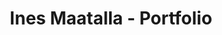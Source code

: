 <h1 align="center">
  Ines Maatalla - Portfolio
  <a href="https://www.inesmaatalla.com">
  </a>
</h1>